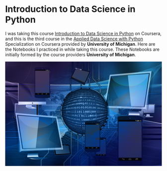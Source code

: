 # Introduction to Data Science in Python

I was taking this course [Introduction to Data Science in Python](https://www.coursera.org/learn/python-data-analysis?utm_source=gg&utm_medium=sem&utm_campaign=06-PythonforEverybody-ROW&utm_content=06-PythonforEverybody-ROW&campaignid=6493101579&adgroupid=111505143509&device=c&keyword=&matchtype=b&network=g&devicemodel=&adpostion=&creativeid=475026818346&hide_mobile_promo&gclid=CjwKCAiAzNj9BRBDEiwAPsL0d8wzKxlLSNhstOGzyustri3FCdyextHLa_4ZF2I3imBh1sNn4gXdMRoCxbQQAvD_BwE) on Coursera, and this is the third course in the [Applied Data Science with Python](https://www.coursera.org/specializations/data-science-python?utm_source=gg&utm_medium=sem&utm_campaign=06-PythonforEverybody-ROW&utm_content=06-PythonforEverybody-ROW&campaignid=6493101579&adgroupid=111505143509&device=c&keyword=&matchtype=b&network=g&devicemodel=&adpostion=&creativeid=475026818346&hide_mobile_promo&gclid=CjwKCAiAzNj9BRBDEiwAPsL0d55_2NlpbhNdwqWryrP0VKK2Ta3gToorMJVBfa-MVg-1KarUjxLv4RoCwgEQAvD_BwE) Specialization on Coursera provided by **University of Michigan**. Here are the Notebooks I practiced in while taking this course. These Notebooks are initially formed by the course providers **University of Michigan**.

<img src="data-science.jpg">
